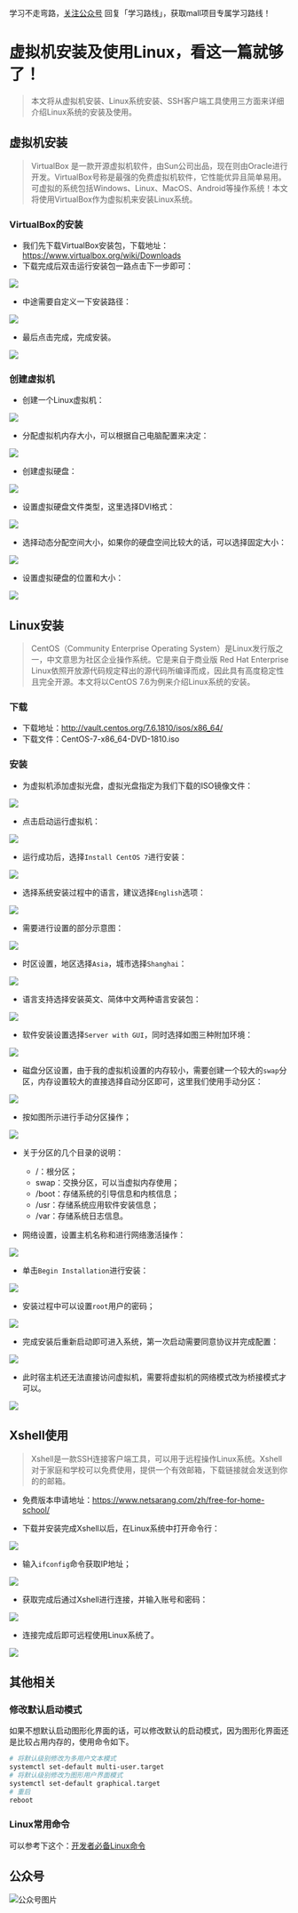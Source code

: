 学习不走弯路，[关注公众号](#公众号) 回复「学习路线」，获取mall项目专属学习路线！

# 虚拟机安装及使用Linux，看这一篇就够了！

> 本文将从虚拟机安装、Linux系统安装、SSH客户端工具使用三方面来详细介绍Linux系统的安装及使用。

## 虚拟机安装

> VirtualBox 是一款开源虚拟机软件，由Sun公司出品，现在则由Oracle进行开发。VirtualBox号称是最强的免费虚拟机软件，它性能优异且简单易用。可虚拟的系统包括Windows、Linux、MacOS、Android等操作系统！本文将使用VirtualBox作为虚拟机来安装Linux系统。

### VirtualBox的安装

- 我们先下载VirtualBox安装包，下载地址：https://www.virtualbox.org/wiki/Downloads
- 下载完成后双击运行安装包一路点击下一步即可：

![](../images/linux_install_01.png)

- 中途需要自定义一下安装路径：

![](../images/linux_install_02.png)

- 最后点击完成，完成安装。

![](../images/linux_install_03.png)

### 创建虚拟机

- 创建一个Linux虚拟机：

![](../images/linux_install_04.png)

- 分配虚拟机内存大小，可以根据自己电脑配置来决定：

![](../images/linux_install_05.png)

- 创建虚拟硬盘：

![](../images/linux_install_06.png)

- 设置虚拟硬盘文件类型，这里选择DVI格式：

![](../images/linux_install_07.png)

- 选择动态分配空间大小，如果你的硬盘空间比较大的话，可以选择固定大小：

![](../images/linux_install_08.png)

- 设置虚拟硬盘的位置和大小：

![](../images/linux_install_09.png)

## Linux安装

> CentOS（Community Enterprise Operating System）是Linux发行版之一，中文意思为社区企业操作系统。它是来自于商业版 Red Hat Enterprise Linux依照开放源代码规定释出的源代码所编译而成，因此具有高度稳定性且完全开源。本文将以CentOS 7.6为例来介绍Linux系统的安装。

### 下载

- 下载地址：http://vault.centos.org/7.6.1810/isos/x86_64/
- 下载文件：CentOS-7-x86_64-DVD-1810.iso

### 安装

- 为虚拟机添加虚拟光盘，虚拟光盘指定为我们下载的ISO镜像文件：

![](../images/linux_install_10.png)

- 点击启动运行虚拟机：

![](../images/linux_install_11.png)

- 运行成功后，选择`Install CentOS 7`进行安装：

![](../images/linux_install_12.png)

- 选择系统安装过程中的语言，建议选择`English`选项：

![](../images/linux_install_13.png)

- 需要进行设置的部分示意图：

![](../images/linux_install_14.png)

- 时区设置，地区选择`Asia`，城市选择`Shanghai`：

![](../images/linux_install_15.png)

- 语言支持选择安装英文、简体中文两种语言安装包：

![](../images/linux_install_16.png)

- 软件安装设置选择`Server with GUI`，同时选择如图三种附加环境：

![](../images/linux_install_17.png)

- 磁盘分区设置，由于我的虚拟机设置的内存较小，需要创建一个较大的`swap`分区，内存设置较大的直接选择自动分区即可，这里我们使用手动分区：

![](../images/linux_install_18.png)

- 按如图所示进行手动分区操作；

![](../images/linux_install_19.png)

- 关于分区的几个目录的说明：
    - /：根分区；
    - swap：交换分区，可以当虚拟内存使用；
    - /boot：存储系统的引导信息和内核信息；
    - /usr：存储系统应用软件安装信息；
    - /var：存储系统日志信息。

- 网络设置，设置主机名称和进行网络激活操作：

![](../images/linux_install_20.png)

- 单击`Begin Installation`进行安装：

![](../images/linux_install_21.png)

- 安装过程中可以设置`root`用户的密码；

![](../images/linux_install_22.png)

- 完成安装后重新启动即可进入系统，第一次启动需要同意协议并完成配置：

![](../images/linux_install_23.png)

- 此时宿主机还无法直接访问虚拟机，需要将虚拟机的网络模式改为桥接模式才可以。

![](../images/linux_install_24.png)


## Xshell使用

> Xshell是一款SSH连接客户端工具，可以用于远程操作Linux系统。Xshell对于家庭和学校可以免费使用，提供一个有效邮箱，下载链接就会发送到你的的邮箱。

- 免费版本申请地址：https://www.netsarang.com/zh/free-for-home-school/

- 下载并安装完成Xshell以后，在Linux系统中打开命令行：

![](../images/linux_install_25.png)

- 输入`ifconfig`命令获取IP地址；

![](../images/linux_install_26.png)

- 获取完成后通过Xshell进行连接，并输入账号和密码：

![](../images/linux_install_27.png)

- 连接完成后即可远程使用Linux系统了。

![](../images/linux_install_28.png)

## 其他相关

### 修改默认启动模式

如果不想默认启动图形化界面的话，可以修改默认的启动模式，因为图形化界面还是比较占用内存的，使用命令如下。

```bash
# 将默认级别修改为多用户文本模式
systemctl set-default multi-user.target
# 将默认级别修改为图形用户界面模式
systemctl set-default graphical.target
# 重启
reboot
```

### Linux常用命令

可以参考下这个：[开发者必备Linux命令](/reference/linux)

## 公众号

![公众号图片](http://macro-oss.oss-cn-shenzhen.aliyuncs.com/mall/banner/qrcode_for_macrozheng_258.jpg)